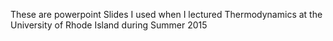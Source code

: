 These are powerpoint Slides I used when I lectured Thermodynamics at the University of Rhode Island during Summer 2015
